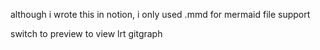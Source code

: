 although i wrote this in notion, i only used .mmd for mermaid file support

switch to preview to view lrt gitgraph
